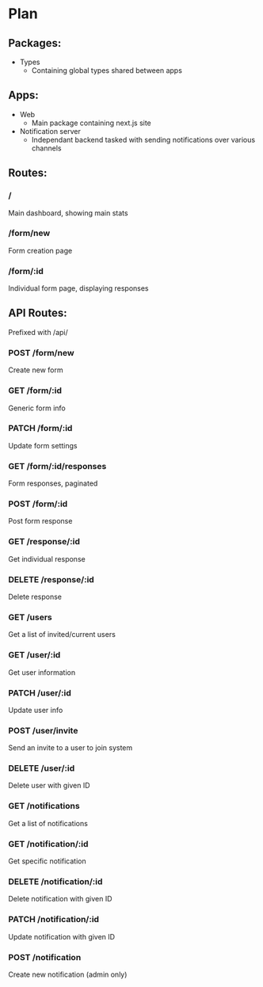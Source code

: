 # Plan

## Packages:

- Types
  - Containing global types shared between apps

## Apps:

- Web
  - Main package containing next.js site
- Notification server
  - Independant backend tasked with sending notifications over various channels

## Routes:

### /

Main dashboard, showing main stats

### /form/new

Form creation page

### /form/:id

Individual form page, displaying responses

## API Routes:

Prefixed with /api/

### POST /form/new

Create new form

### GET /form/:id

Generic form info

### PATCH /form/:id

Update form settings

### GET /form/:id/responses

Form responses, paginated

### POST /form/:id

Post form response

### GET /response/:id

Get individual response

### DELETE /response/:id

Delete response

### GET /users

Get a list of invited/current users

### GET /user/:id

Get user information

### PATCH /user/:id

Update user info

### POST /user/invite

Send an invite to a user to join system

### DELETE /user/:id

Delete user with given ID

### GET /notifications

Get a list of notifications

### GET /notification/:id

Get specific notification

### DELETE /notification/:id

Delete notification with given ID

### PATCH /notification/:id

Update notification with given ID

### POST /notification

Create new notification (admin only)

